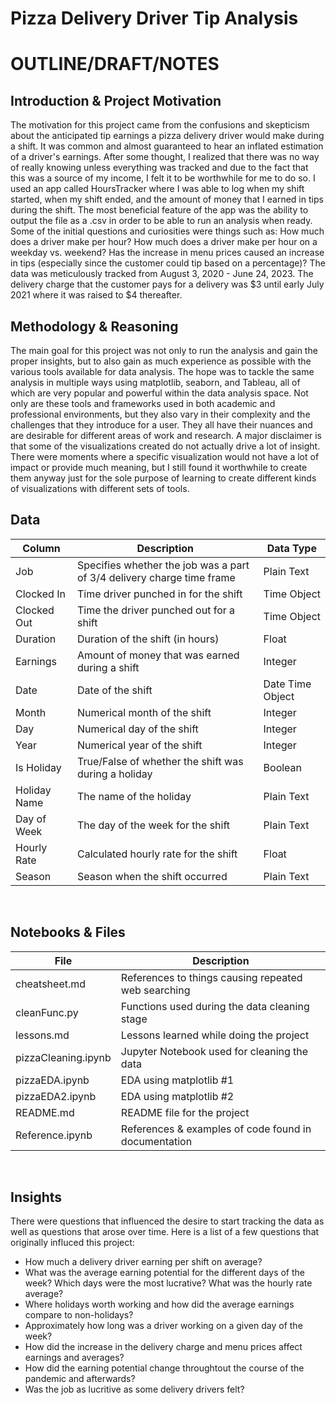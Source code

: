 # Pizza Delivery Driver Tip Analysis

# OUTLINE/DRAFT/NOTES

## Introduction & Project Motivation
The motivation for this project came from the confusions and skepticism about the anticipated tip earnings a pizza delivery driver would make during a shift. It was common and almost guaranteed to hear an inflated estimation of a driver's earnings. After some thought, I realized that there was no way of really knowing unless everything was tracked and due to the fact that this was a source of my income, I felt it to be worthwhile for me to do so. I used an app called HoursTracker where I was able to log when my shift started, when my shift ended, and the amount of money that I earned in tips during the shift. The most beneficial feature of the app was the ability to output the file as a .csv in order to be able to run an analysis when ready. Some of the initial questions and curiosities were things such as: How much does a driver make per hour? How much does a driver make per hour on a weekday vs. weekend? Has the increase in menu prices caused an increase in tips (especially since the customer could tip based on a percentage)? The data was meticulously tracked from August 3, 2020 - June 24, 2023. The delivery charge that the customer pays for a delivery was $3 until early July 2021 where it was raised to $4 thereafter. 

## Methodology & Reasoning
The main goal for this project was not only to run the analysis and gain the proper insights, but to also gain as much experience as possible with the various tools available for data analysis. The hope was to tackle the same analysis in multiple ways using matplotlib, seaborn, and Tableau, all of which are very popular and powerful within the data analysis space. Not only are these tools and frameworks used in both academic and professional environments, but they also vary in their complexity and the challenges that they introduce for a user. They all have their nuances and are desirable for different areas of work and research. A major disclaimer is that some of the visualizations created do not actually drive a lot of insight. There were moments where a specific visualization would not have a lot of impact or provide much meaning, but I still found it worthwhile to create them anyway just for the sole purpose of learning to create different kinds of visualizations with different sets of tools.


## Data

| Column         | Description                                                            | Data Type       |
|----------------|------------------------------------------------------------------------|-----------------|
| Job            | Specifies whether the job was a part of $3/$4 delivery charge time frame | Plain Text      |
| Clocked In     | Time driver punched in for the shift                                   | Time Object     |
| Clocked Out    | Time the driver punched out for a shift                                | Time Object     |
| Duration       | Duration of the shift (in hours)                                       | Float           |
| Earnings       | Amount of money that was earned during a shift                         | Integer         |
| Date           | Date of the shift                                                      | Date Time Object|
| Month          | Numerical month of the shift                                           | Integer         |
| Day            | Numerical day of the shift                                             | Integer         |
| Year           | Numerical year of the shift                                            | Integer         |
| Is Holiday     | True/False of whether the shift was during a holiday                   | Boolean         |
| Holiday Name   | The name of the holiday                                                | Plain Text      |
| Day of Week    | The day of the week for the shift                                      | Plain Text      |
| Hourly Rate    | Calculated hourly rate for the shift                                   | Float           |
| Season         | Season when the shift occurred                                         | Plain Text      |
<br>

## Notebooks & Files
| File                | Description                                         |
|---------------------|-----------------------------------------------------|
| cheatsheet.md       | References to things causing repeated web searching |
| cleanFunc.py        | Functions used during the data cleaning stage       |
| lessons.md          | Lessons learned while doing the project             |
| pizzaCleaning.ipynb | Jupyter Notebook used for cleaning the data         |
| pizzaEDA.ipynb      | EDA using matplotlib #1                             |
| pizzaEDA2.ipynb     | EDA using matplotlib #2                             |
| README.md           | README file for the project                         |
| Reference.ipynb     | References & examples of code found in documentation|
<br>

## Insights
There were questions that influenced the desire to start tracking the data as well
as questions that arose over time. Here is a list of a few questions that originally
influced this project:

- How much a delivery driver earning per shift on average?
- What was the average earning potential for the different days of the week? Which days were the most lucrative? What was the hourly rate average?
- Where holidays worth working and how did the average earnings compare to non-holidays?
- Approximately how long was a driver working on a given day of the week?
- How did the increase in the delivery charge and menu prices affect earnings and averages?
- How did the earning potential change throughtout the course of the pandemic and afterwards?
- Was the job as lucritive as some delivery drivers felt?
